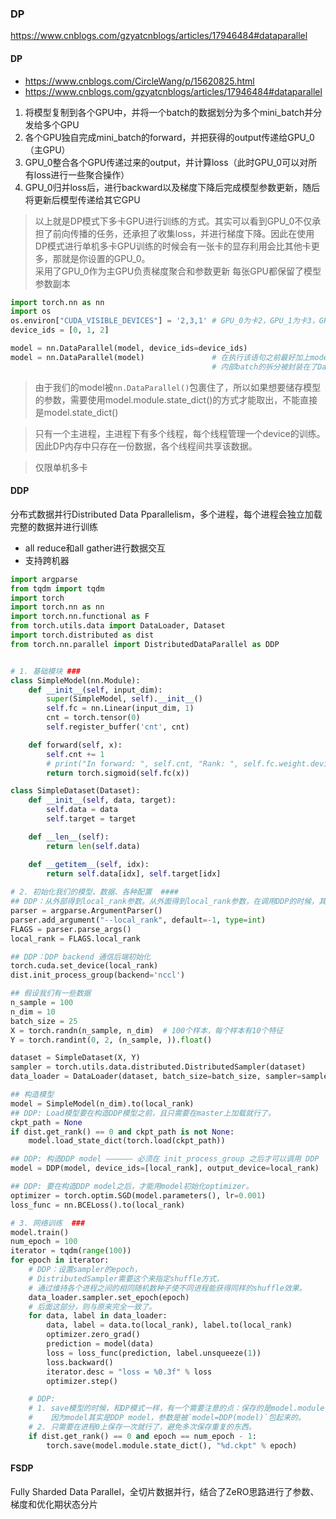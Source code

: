 ### DP
https://www.cnblogs.com/gzyatcnblogs/articles/17946484#dataparallel

#### DP
- https://www.cnblogs.com/CircleWang/p/15620825.html
- https://www.cnblogs.com/gzyatcnblogs/articles/17946484#dataparallel

1. 将模型复制到各个GPU中，并将一个batch的数据划分为多个mini_batch并分发给多个GPU
2. 各个GPU独自完成mini_batch的forward，并把获得的output传递给GPU_0（主GPU）
3. GPU_0整合各个GPU传递过来的output，并计算loss（此时GPU_0可以对所有loss进行一些聚合操作）
4. GPU_0归并loss后，进行backward以及梯度下降后完成模型参数更新，随后将更新后模型传递给其它GPU

> 以上就是DP模式下多卡GPU进行训练的方式。其实可以看到GPU_0不仅承担了前向传播的任务，还承担了收集loss，并进行梯度下降。因此在使用DP模式进行单机多卡GPU训练的时候会有一张卡的显存利用会比其他卡更多，那就是你设置的GPU_0。  
> 采用了GPU_0作为主GPU负责梯度聚合和参数更新
> 每张GPU都保留了模型参数副本


```python
import torch.nn as nn
import os
os.environ["CUDA_VISIBLE_DEVICES"] = '2,3,1' # GPU_0为卡2，GPU_1为卡3，GPU_3为卡1
device_ids = [0, 1, 2]

model = nn.DataParallel(model, device_ids=device_ids)
model = nn.DataParallel(model)               # 在执行该语句之前最好加上model.cuda(),保证模型存在GPU上
                                             # 内部batch的拆分被封装在了DataParallel模块中
```
> 由于我们的model被`nn.DataParallel()`包裹住了，所以如果想要储存模型的参数，需要使用model.module.state_dict()的方式才能取出，不能直接是model.state_dict()  

> 只有一个主进程，主进程下有多个线程，每个线程管理一个device的训练。因此DP内存中只存在一份数据，各个线程间共享该数据。  

> 仅限单机多卡
#### DDP
分布式数据并行Distributed Data Pparallelism，多个进程，每个进程会独立加载完整的数据并进行训练

- all reduce和all gather进行数据交互
- 支持跨机器


```python
import argparse
from tqdm import tqdm
import torch
import torch.nn as nn
import torch.nn.functional as F
from torch.utils.data import DataLoader, Dataset
import torch.distributed as dist
from torch.nn.parallel import DistributedDataParallel as DDP


# 1. 基础模块 ### 
class SimpleModel(nn.Module):
    def __init__(self, input_dim):
        super(SimpleModel, self).__init__()
        self.fc = nn.Linear(input_dim, 1)
        cnt = torch.tensor(0)
        self.register_buffer('cnt', cnt)

    def forward(self, x):
        self.cnt += 1
        # print("In forward: ", self.cnt, "Rank: ", self.fc.weight.device)
        return torch.sigmoid(self.fc(x))

class SimpleDataset(Dataset):
    def __init__(self, data, target):
        self.data = data
        self.target = target

    def __len__(self):
        return len(self.data)

    def __getitem__(self, idx):
        return self.data[idx], self.target[idx]
    
# 2. 初始化我们的模型、数据、各种配置  ####
## DDP：从外部得到local_rank参数。从外面得到local_rank参数，在调用DDP的时候，其会自动给出这个参数
parser = argparse.ArgumentParser()
parser.add_argument("--local_rank", default=-1, type=int)
FLAGS = parser.parse_args()
local_rank = FLAGS.local_rank

## DDP：DDP backend 通信后端初始化
torch.cuda.set_device(local_rank)
dist.init_process_group(backend='nccl')

## 假设我们有一些数据
n_sample = 100
n_dim = 10
batch_size = 25
X = torch.randn(n_sample, n_dim)  # 100个样本，每个样本有10个特征
Y = torch.randint(0, 2, (n_sample, )).float()

dataset = SimpleDataset(X, Y)
sampler = torch.utils.data.distributed.DistributedSampler(dataset)
data_loader = DataLoader(dataset, batch_size=batch_size, sampler=sampler)

## 构造模型
model = SimpleModel(n_dim).to(local_rank)
## DDP: Load模型要在构造DDP模型之前，且只需要在master上加载就行了。
ckpt_path = None
if dist.get_rank() == 0 and ckpt_path is not None:
    model.load_state_dict(torch.load(ckpt_path))

## DDP: 构造DDP model —————— 必须在 init_process_group 之后才可以调用 DDP
model = DDP(model, device_ids=[local_rank], output_device=local_rank)

## DDP: 要在构造DDP model之后，才能用model初始化optimizer。
optimizer = torch.optim.SGD(model.parameters(), lr=0.001)
loss_func = nn.BCELoss().to(local_rank)

# 3. 网络训练  ###
model.train()
num_epoch = 100
iterator = tqdm(range(100))
for epoch in iterator:
    # DDP：设置sampler的epoch，
    # DistributedSampler需要这个来指定shuffle方式，
    # 通过维持各个进程之间的相同随机数种子使不同进程能获得同样的shuffle效果。
    data_loader.sampler.set_epoch(epoch)
    # 后面这部分，则与原来完全一致了。
    for data, label in data_loader:
        data, label = data.to(local_rank), label.to(local_rank)
        optimizer.zero_grad()
        prediction = model(data)
        loss = loss_func(prediction, label.unsqueeze(1))
        loss.backward()
        iterator.desc = "loss = %0.3f" % loss
        optimizer.step()

    # DDP:
    # 1. save模型的时候，和DP模式一样，有一个需要注意的点：保存的是model.module而不是model。
    #    因为model其实是DDP model，参数是被`model=DDP(model)`包起来的。
    # 2. 只需要在进程0上保存一次就行了，避免多次保存重复的东西。
    if dist.get_rank() == 0 and epoch == num_epoch - 1:
        torch.save(model.module.state_dict(), "%d.ckpt" % epoch)
```


#### FSDP
Fully Sharded Data Parallel，全切片数据并行，结合了ZeRO思路进行了参数、梯度和优化期状态分片

